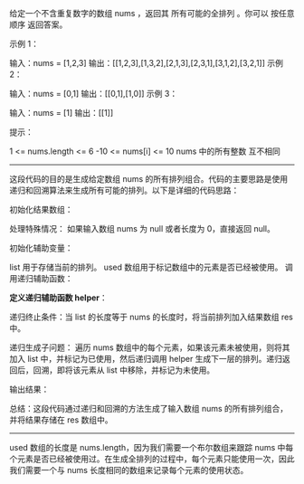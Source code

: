 给定一个不含重复数字的数组 nums ，返回其 所有可能的全排列 。你可以 按任意顺序 返回答案。

 

示例 1：

输入：nums = [1,2,3]
输出：[[1,2,3],[1,3,2],[2,1,3],[2,3,1],[3,1,2],[3,2,1]]
示例 2：

输入：nums = [0,1]
输出：[[0,1],[1,0]]
示例 3：

输入：nums = [1]
输出：[[1]]
 

提示：

1 <= nums.length <= 6
-10 <= nums[i] <= 10
nums 中的所有整数 互不相同

---

这段代码的目的是生成给定数组 nums 的所有排列组合。代码的主要思路是使用递归和回溯算法来生成所有可能的排列。以下是详细的代码思路：

初始化结果数组：

处理特殊情况： 如果输入数组 nums 为 null 或者长度为 0，直接返回 null。

初始化辅助变量：

list 用于存储当前的排列。
used 数组用于标记数组中的元素是否已经被使用。
调用递归辅助函数：

**定义递归辅助函数 helper**：

递归终止条件：当 list 的长度等于 nums 的长度时，将当前排列加入结果数组 res 中。

递归生成子问题： 遍历 nums 数组中的每个元素，如果该元素未被使用，则将其加入 list 中，并标记为已使用，然后递归调用 helper 生成下一层的排列。递归返回后，回溯，即将该元素从 list 中移除，并标记为未使用。

输出结果：

总结：这段代码通过递归和回溯的方法生成了输入数组 nums 的所有排列组合，并将结果存储在 res 数组中。


----

used 数组的长度是 nums.length，因为我们需要一个布尔数组来跟踪 nums 中每个元素是否已经被使用过。在生成全排列的过程中，每个元素只能使用一次，因此我们需要一个与 nums 长度相同的数组来记录每个元素的使用状态。

